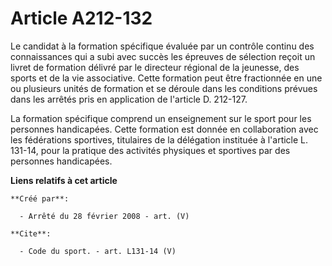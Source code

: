# Article A212-132

Le candidat à la formation spécifique évaluée par un contrôle continu des connaissances qui a subi avec succès les épreuves
de sélection reçoit un livret de formation délivré par le directeur régional de la jeunesse, des sports et de la vie
associative. Cette formation peut être fractionnée en une ou plusieurs unités de formation et se déroule dans les conditions
prévues dans les arrêtés pris en application de l'article D. 212-127. 

La formation spécifique comprend un enseignement sur le sport pour les personnes handicapées. Cette formation est donnée en
collaboration avec les fédérations sportives, titulaires de la délégation instituée à l'article L. 131-14, pour la pratique
des activités physiques et sportives par des personnes handicapées.

**Liens relatifs à cet article**

	**Créé par**:

	  - Arrêté du 28 février 2008 - art. (V)

	**Cite**:

	  - Code du sport. - art. L131-14 (V)
